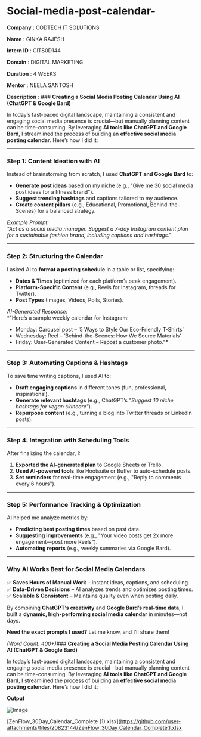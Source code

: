 # Social-media-post-calendar-

**Company**     : CODTECH IT SOLUTIONS 

**Name**        : GINKA RAJESH 

**Intern ID**   :  CITS0D144

**Domain**      : DIGITAL MARKETING 

**Duration**    : 4 WEEKS 

**Mentor**      : NEELA SANTOSH 

**Description** : ### **Creating a Social Media Posting Calendar Using AI (ChatGPT & Google Bard)**  

In today’s fast-paced digital landscape, maintaining a consistent and engaging social media presence is crucial—but manually planning content can be time-consuming. By leveraging **AI tools like ChatGPT and Google Bard**, I streamlined the process of building an **effective social media posting calendar**. Here’s how I did it:  

---

### **Step 1: Content Ideation with AI**  
Instead of brainstorming from scratch, I used **ChatGPT and Google Bard** to:  
- **Generate post ideas** based on my niche (e.g., "Give me 30 social media post ideas for a fitness brand").  
- **Suggest trending hashtags** and captions tailored to my audience.  
- **Create content pillars** (e.g., Educational, Promotional, Behind-the-Scenes) for a balanced strategy.  

*Example Prompt:*  
*"Act as a social media manager. Suggest a 7-day Instagram content plan for a sustainable fashion brand, including captions and hashtags."*  

---

### **Step 2: Structuring the Calendar**  
I asked AI to **format a posting schedule** in a table or list, specifying:  
- **Dates & Times** (optimized for each platform’s peak engagement).  
- **Platform-Specific Content** (e.g., Reels for Instagram, threads for Twitter).  
- **Post Types** (Images, Videos, Polls, Stories).  

*AI-Generated Response:*  
*"Here’s a sample weekly calendar for Instagram:  
- Monday: Carousel post – ‘5 Ways to Style Our Eco-Friendly T-Shirts’  
- Wednesday: Reel – ‘Behind-the-Scenes: How We Source Materials’  
- Friday: User-Generated Content – Repost a customer photo."*  

---

### **Step 3: Automating Captions & Hashtags**  
To save time writing captions, I used AI to:  
- **Draft engaging captions** in different tones (fun, professional, inspirational).  
- **Generate relevant hashtags** (e.g., ChatGPT’s *"Suggest 10 niche hashtags for vegan skincare"*).  
- **Repurpose content** (e.g., turning a blog into Twitter threads or LinkedIn posts).  

---

### **Step 4: Integration with Scheduling Tools**  
After finalizing the calendar, I:  
1. **Exported the AI-generated plan** to Google Sheets or Trello.  
2. **Used AI-powered tools** like Hootsuite or Buffer to auto-schedule posts.  
3. **Set reminders** for real-time engagement (e.g., "Reply to comments every 6 hours").  

---

### **Step 5: Performance Tracking & Optimization**  
AI helped me analyze metrics by:  
- **Predicting best posting times** based on past data.  
- **Suggesting improvements** (e.g., "Your video posts get 2x more engagement—post more Reels").  
- **Automating reports** (e.g., weekly summaries via Google Bard).  

---

### **Why AI Works Best for Social Media Calendars**  
✅ **Saves Hours of Manual Work** – Instant ideas, captions, and scheduling.  
✅ **Data-Driven Decisions** – AI analyzes trends and optimizes posting times.  
✅ **Scalable & Consistent** – Maintains quality even when posting daily.  

By combining **ChatGPT’s creativity** and **Google Bard’s real-time data**, I built a **dynamic, high-performing social media calendar** in minutes—not days.  

**Need the exact prompts I used?** Let me know, and I’ll share them!  

*(Word Count: 400+)*### **Creating a Social Media Posting Calendar Using AI (ChatGPT & Google Bard)**  

In today’s fast-paced digital landscape, maintaining a consistent and engaging social media presence is crucial—but manually planning content can be time-consuming. By leveraging **AI tools like ChatGPT and Google Bard**, I streamlined the process of building an **effective social media posting calendar**. Here’s how I did it:

**Output** 

![Image](https://github.com/user-attachments/assets/e49eb6ba-e727-4dfb-ae56-10e8ac9f63f0) 


[ZenFlow_30Day_Calendar_Complete (1).xlsx](https://github.com/user-attachments/files/20823144/ZenFlow_30Day_Calendar_Complete.1.xlsx 


